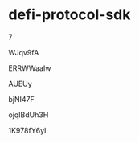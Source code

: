 # defi-protocol-sdk
7
































WJqv9fA
















ERRWWaaIw








AUEUy




bjNI47F


ojqIBdUh3H

1K978fY6yI

